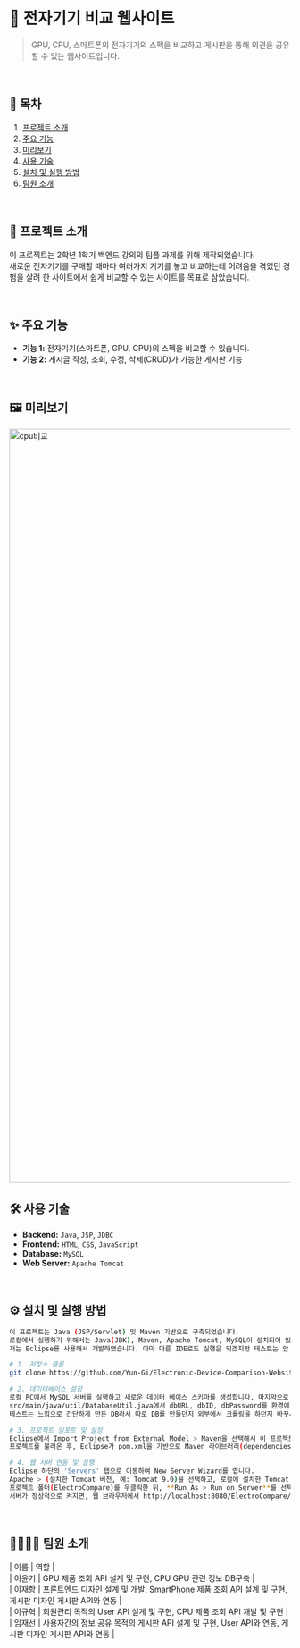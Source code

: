 # 🚀 전자기기 비교 웹사이트

> GPU, CPU, 스마트폰의 전자기기의 스펙을 비교하고 게시판을 통해 의견을 공유할 수 있는 웹사이트입니다.

<br>

## 📖 목차

1. [프로젝트 소개](#-프로젝트-소개)
2. [주요 기능](#-주요-기능)
3. [미리보기](#%EF%B8%8F-미리보기)
4. [사용 기술](#%EF%B8%8F-사용-기술)
5. [설치 및 실행 방법](#%EF%B8%8F-설치-및-실행-방법)
6. [팀원 소개](#%E2%80%8D%E2%80%8D%E2%80%8D-팀원-소개)
   
<br>

## 📌 프로젝트 소개

이 프로젝트는 2학년 1학기 백엔드 강의의 팀플 과제를 위해 제작되었습니다.  
새로운 전자기기를 구매할 때마다 여러가지 기기를 놓고 비교하는데 어려움을 겪었던 경험을 살려 한 사이트에서 쉽게 비교할 수 있는 사이트를 목표로 삼았습니다.

<br>

## ✨ 주요 기능

- **기능 1:** 전자기기(스마트폰, GPU, CPU)의 스펙을 비교할 수 있습니다.
- **기능 2:** 게시글 작성, 조회, 수정, 삭제(CRUD)가 가능한 게시판 기능

<br>

## 🖼️ 미리보기

<img width="2862" height="1350" alt="cpu비교" src="https://github.com/user-attachments/assets/dba4fb9f-87bc-4548-b058-7363469b49e6" />

<br>

## 🛠️ 사용 기술

- **Backend:** `Java`, `JSP`, `JDBC`
- **Frontend:** `HTML`, `CSS`, `JavaScript`
- **Database:** `MySQL`
- **Web Server:** `Apache Tomcat`
<br>

## ⚙️ 설치 및 실행 방법

```bash
이 프로젝트는 Java (JSP/Servlet) 및 Maven 기반으로 구축되었습니다. 
로컬에서 실행하기 위해서는 Java(JDK), Maven, Apache Tomcat, MySQL이 설치되어 있어야 합니다.
저는 Eclipse를 사용해서 개발하였습니다. 아마 다른 IDE로도 실행은 되겠지만 테스트는 안 해봤습니다.

# 1. 저장소 클론
git clone https://github.com/Yun-Gi/Electronic-Device-Comparison-Website-Back-End-2.git

# 2. 데이터베이스 설정
로컬 PC에서 MySQL 서버를 실행하고 새로운 데이터 베이스 스키마를 생성합니다. 마지막으로 SQL파일을 이용해 스키마에 테이블을 추가합니다.
src/main/java/util/DatabaseUtil.java에서 dbURL, dbID, dbPassword를 환경에 맞게 수정해주세요.
테스트는 느낌으로 간단하게 만든 DB라서 따로 DB를 만들던지 외부에서 크롤링을 하던지 바꾸셔도 상관없습니다.

# 3. 프로젝트 임포트 및 설정
Eclipse에서 Import Project from External Model > Maven을 선택해서 이 프로젝트를 불러옵니다. 
프로젝트를 불러온 후, Eclipse가 pom.xml을 기반으로 Maven 라이브러리(dependencies)를 모두 다운로드할 때까지 잠시 기다립니다.

# 4. 웹 서버 연동 및 실행
Eclipse 하단의 'Servers' 탭으로 이동하여 New Server Wizard를 엽니다.
Apache > (설치한 Tomcat 버전, 예: Tomcat 9.0)을 선택하고, 로컬에 설치한 Tomcat 경로를 지정하여 서버를 등록합니다.
프로젝트 폴더(ElectroCompare)를 우클릭한 뒤, **Run As > Run on Server**를 선택하여 방금 등록한 Tomcat 서버로 프로젝트를 실행합니다.
서버가 정상적으로 켜지면, 웹 브라우저에서 http://localhost:8080/ElectroCompare/ (또는 IDE에서 열어준 기본 주소)로 접속하여 확인합니다.

```

<br>

## 👨‍👩‍👧‍👦 팀원 소개

| 이름 | 역할 |  
| 이윤기 | GPU 제품 조회 API 설계 및 구현, CPU GPU 관련 정보 DB구축 |  
| 이재항 | 프론트엔드 디자인 설계 및 개발, SmartPhone 제품 조회 API 설계 및 구현, 게시판 디자인 게시판 API와 연동 |  
| 이규혁 | 회원관리 목적의 User API 설계 및 구현, CPU 제품 조회 API 개발 및 구현 |  
| 임재선 | 사용자간의 정보 공유 목적의 게시판 API 설계 및 구현, User API와 연동, 게시판 디자인 게시판 API와 연동 |  
